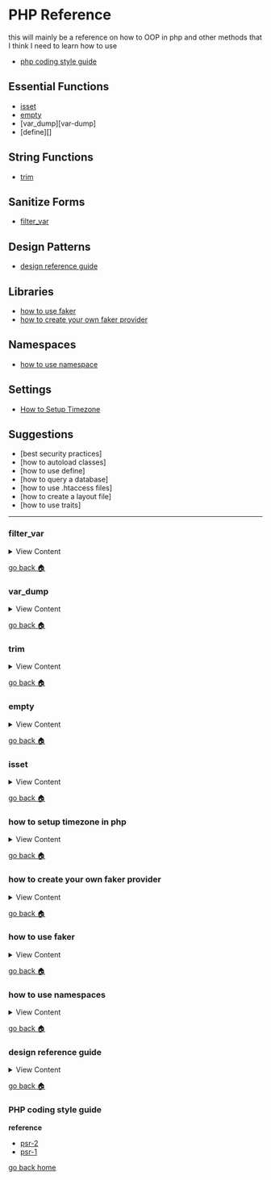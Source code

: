 
# PHP Reference

this will mainly be a reference on how to OOP in php and other methods that I think
I need to learn how to use

- [php coding style guide][psr]



## Essential Functions
- [isset][isset]
- [empty][empty]
- [var_dump][var-dump]
- [define][]

## String Functions
- [trim][trim]

## Sanitize Forms
- [filter_var][filter-var]

## Design Patterns
- [design reference guide][design-reference]

## Libraries

- [how to use faker][faker-basic]
- [how to create your own faker provider][faker-provider]

## Namespaces
- [how to use namespace][namespace]

## Settings
- [How to Setup Timezone][php-timezone]

## Suggestions
- [best security practices]
- [how to autoload classes]
- [how to use define]
- [how to query a database]
- [how to use .htaccess files]
- [how to create a layout file]
- [how to use traits]

[filter-var]:#filter_var
[trim]:#trim
[empty]:#empty
[isset]:#isset
[php-timezone]:#how-to-setup-timezone-in-php
[faker-provider]:#how-to-create-your-own-faker-provider
[faker-basic]:#how-to-use-faker
[namespace]:#how-to-use-namespaces
[design-reference]:#design-reference-guide
[psr]:#php-coding-style-guide
[home]:#php-reference

---


### filter_var

<details>
<summary>
View Content
</summary>

**reference**
- [How to Validate (and Sanitize) User Input In PHP Using Filter_Input() and Filter_Var()](https://www.johnmorrisonline.com/validate-sanitize-user-input-php-using-filter_input-filter_var/)

**My Definition:** filter_var strips out or sanitizes a variable based on the second parameter


  <details>
  <summary>
   FILTER_SANITIZE_STRING
  </summary>

  I think this only strips out tags of the variable

  ```php
  <?php

  $str = "<h2> hello </h2>";
  $filter  = filter_var($str, FILTER_SANITIZE_STRING);

  var_dump($filter); //string(7) " hello "

   ?>
  ```

  </details>



  <details>
  <summary>
  FILTER_SANITIZE_FULL_SPECIAL_CHARS
  </summary>

  ```php
  <?php

  $str = "<h2> hello </h2> ";

  $filter  = filter_var($str, FILTER_SANITIZE_FULL_SPECIAL_CHARS);

  var_dump($filter); //string(29) "<h2> hello </h2> "


   ?>
  ```

  </details>


  <details>
  <summary>
  FILTER_SANITIZE_EMAIL
  </summary>

  ```php
  <?php

  $str = "<h2> hello </h2> ";

  $filter  = filter_var($str, FILTER_SANITIZE_FULL_SPECIAL_CHARS);

  var_dump($filter); //string(29) "<h2> hello </h2> "


   ?>
  ```

  </details>


  <details>
  <summary>
  FILTER_SANITIZE_EMAIL
  </summary>

  Remove all characters except letters, digits and !#$%&'*+-=?^_`{|}~@.[].

  ```php

  $str = "example@gmail.com";

  $filter  = filter_var($str, FILTER_SANITIZE_EMAIL);

  var_dump($filter); //string(17) "example@gmail.com"
  ```

  </details>




</details>


[go back :house:][home]



### var_dump

<details>
<summary>
View Content
</summary>

**reference**
- [var_dump() function](https://www.w3resource.com/php/function-reference/var_dump.php)

**My definition**: Outputs information based on the type of the value and the value itself

```php

$arr = ["   dog", "cat         ", "       fish        "];


foreach( $arr as $a){

  $val = trim($a);
}



var_dump($arr);
// ouputs: array(3) { [0]=> string(6) " dog" [1]=> string(12) "cat " [2]=> string(19) " fish " }
```

</details>


[go back :house:][home]


### trim

<details>
<summary>
View Content
</summary>

**My definition:** trims any extra whitespace from a string

```php
$arr = ["   dog", "cat         ", "       fish        "];


foreach( $arr as $a){

  $val = trim($a);
}



var_dump($arr); //array(3) { [0]=> string(6) " dog" [1]=> string(12) "cat " [2]=> string(19) " fish " }
```

</details>


[go back :house:][home]


### empty

<details>
<summary>
View Content
</summary>

**reference**
- [empty reference](https://www.virendrachandak.com/techtalk/php-isset-vs-empty-vs-is_null/)

**My definition:** returns a **true** boolean value, if the value was 0, or null, or "", array(), or unset

```php

<?php

  $a = 0;

  echo empty($a) ? "true <br>" : "false <br>";//true

  $b = array();
  echo empty($b) ? "true <br>" : "false <br>";//true

  $c = "";
  echo empty($c) ? "true <br>" : "false <br>";//true


  echo empty($d) ? "true <br>" : "false <br>";//true

  $e = -1;
  echo empty($e) ? "true <br>" : "false <br>";//false

 ?>

```

</details>


[go back :house:][home]

### isset

<details>
<summary>
View Content
</summary>

**reference**
- [isset, empty, and is_null](https://www.virendrachandak.com/techtalk/php-isset-vs-empty-vs-is_null/)

**My definition**: isset checks whether or not a value is null or not. This function is best used for $_GET or $_POST type of globals, not variables. If the value is 0 or
an empty string it will still return true

```php
$a = 0;

// it works
echo (isset($a) == true)? "it works <br>" : "is not set <br>" ;

$b = "";

// it works
echo (isset($b) == true)? "it works <br>" : "is not set <br>" ;


// it does not work
echo (isset($c) == true)? "it works <br>" : "is not set <br>" ;

```

</details>


[go back :house:][home]

### how to setup timezone in php

<details>
<summary>
View Content
</summary>

**reference**
- [How to Setup Timezone in php.ini or PHP Script](https://tecadmin.net/setup-timezone-in-php-configuration/)
- [date_default_timezone_get](http://php.net/manual/en/function.date-default-timezone-get.php)

1. go to php.ini with vim

```
sudo vim /etc/php/7.0/apache2/php.ini
```

2. search the date.timezone section with the "?" keyword

```
? date.timezone
```

3. once you to find the section add the appropriate timezone

```
 date.timezone = "America/New_York"
```

4. after you have saved the file, then restart apache

```
sudo service apache2 restart;
```

</details>


[go back :house:][home]



### how to create your own faker provider

<details>
<summary>
View Content
</summary>

:link: **reference**

- [Generating Fake Data in PHP With Faker](http://wern-ancheta.com/blog/2016/01/28/generating-fake-data-in-php-with-faker/)

1. create a seperate class like this

```php
<?php

namespace Faker\Provider;

class Element extends \Faker\Provider\Base {


    protected static $element = ["fire","water","wind","earth"];


    public function element(){
        return static::randomElement(static::$element);
    }


}
```

2. now in your index file, add the class for the provider

```php
<!DOCTYPE html>
<html>

<head>
    <title>PHP Practice</title>
    <meta name="name" content="content">
    <link rel="stylesheet" href="https://maxcdn.bootstrapcdn.com/bootstrap/4.0.0/css/bootstrap.min.css" integrity="sha384-Gn5384xqQ1aoWXA+058RXPxPg6fy4IWvTNh0E263XmFcJlSAwiGgFAW/dAiS6JXm" crossorigin="anonymous">
</head>

<body>
    <header>
        <?php
        require_once 'vendor/autoload.php';
        include "element.php";

        use Faker\Provider\Element;

        $faker = Faker\Factory::create();
        $faker->addProvider(new Element($faker));// add the provider and that is all you got to do

       echo  $faker->element;




		?>

    </header>
    <main>

    </main>
    <footer>

    </footer>
</body>

</html>


```

</details>


[go back :house:][home]



###  how to use faker

<details>
<summary>
View Content
</summary>

:link: **reference**

- [Faker Github](https://github.com/fzaninotto/Faker)

1. install faker with composer

```
composer require fzaninotto/faker

```
2. next in your index.php file require or include the faker autoload file

```php

<!DOCTYPE html>
<html>

<head>
    <title>PHP Practice</title>
    <meta name="name" content="content">
    <link rel="stylesheet" href="https://maxcdn.bootstrapcdn.com/bootstrap/4.0.0/css/bootstrap.min.css" integrity="sha384-Gn5384xqQ1aoWXA+058RXPxPg6fy4IWvTNh0E263XmFcJlSAwiGgFAW/dAiS6JXm" crossorigin="anonymous">


</head>

<body>
    <header>
        <?php

		// including the file
        require_once 'vendor/autoload.php';




		?>

    </header>
    <main>

    </main>
    <footer>

    </footer>
</body>

</html>

```

3. Now call the create method from the Factory in order to be able to generate
faker data

```php


<!DOCTYPE html>
<html>

<head>
    <title>PHP Practice</title>
    <meta name="name" content="content">
    <link rel="stylesheet" href="https://maxcdn.bootstrapcdn.com/bootstrap/4.0.0/css/bootstrap.min.css" integrity="sha384-Gn5384xqQ1aoWXA+058RXPxPg6fy4IWvTNh0E263XmFcJlSAwiGgFAW/dAiS6JXm" crossorigin="anonymous">


</head>

<body>
    <header>
        <?php

		// including the file
        require_once 'vendor/autoload.php';

		//initiate faker
        $faker = Faker\Factory::create();

		// Now faker should be able to generate random data
		echo $faker->name;

		?>

    </header>
    <main>

    </main>
    <footer>

    </footer>
</body>

</html>

```

</details>


[go back :house:][home]





### how to use namespaces

<details>
    <summary>
        View Content
    </summary>

**videos**

- [PHP Namespaces Tutorial](https://www.youtube.com/watch?v=t3SvDAoODr8)

So the point of namespaces is to give classes,functions,or constants that might have similar names
a unique identifier with namespaces. This should ultimately avoid name collisions

**Hello.php**

```php
    <?php

    namespace Greeting;

    class Hello{

        public function __construct(){

            echo "hello world";
        }
    }

```



**App.php**

```php
// You need to include the file where the class is, if you don't
// you will get an error
include "Hello.php";

use Greeting\Hello;


new Hello();// this should print out hello world


```

#### If you are using namespaces for functions

**Zelda.php**

```php

<?php

namespace Zelda;

function link(){

echo "I swing swords and solve puzzles";
}

```


**App.php**

```php

include "Zelda.php"

use Zelda;

Zelda\link();// this works

link(); // this will not work

```

</details>

[go back :house:][home]

### design reference guide

<details>
<summary>
View Content
</summary>

**reference**
- [design patterns php](http://designpatternsphp.readthedocs.io/en/latest/)

</details>

[go back :house:][home]

### PHP coding style guide

**reference**
- [psr-2](https://docs.opnsense.org/development/guidelines/psr2.html)
- [psr-1](https://github.com/php-fig/fig-standards/blob/master/accepted/PSR-1-basic-coding-standard.md)

[go back home][home]
